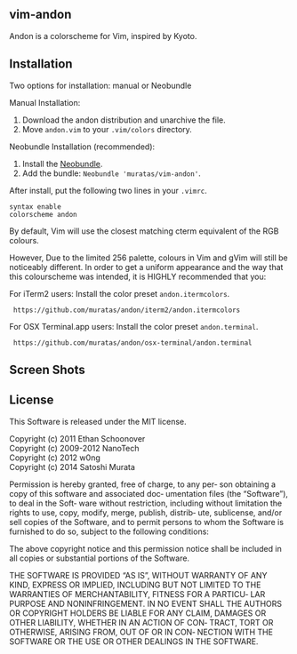 ## vim-andon

Andon is a colorscheme for Vim, inspired by Kyoto.

## Installation

Two options for installation: manual or Neobundle

Manual Installation:  
1. Download the andon distribution and unarchive the file.
2. Move `andon.vim` to your `.vim/colors` directory.

Neobundle Installation (recommended):
1. Install the [Neobundle](https://github.com/Shougo/neobundle.vim).
2. Add the bundle: `Neobundle 'muratas/vim-andon'`.

After install, put the following two lines in your `.vimrc`.

    syntax enable
    colorscheme andon

By default, Vim will use the closest matching cterm equivalent of the RGB
colours.

However, Due to the limited 256 palette, colours in Vim and gVim will still
be noticeably different. In order to get a uniform appearance and the way
that this colourscheme was intended, it is HIGHLY recommended that you:

For iTerm2 users:
Install the color preset `andon.itermcolors`.

     https://github.com/muratas/andon/iterm2/andon.itermcolors

For OSX Terminal.app users:
Install the color preset `andon.terminal`.

     https://github.com/muratas/andon/osx-terminal/andon.terminal

## Screen Shots

## License
This Software is released under the MIT license.

Copyright (c) 2011 Ethan Schoonover  
Copyright (c) 2009-2012 NanoTech  
Copyright (c) 2012 w0ng  
Copyright (c) 2014 Satoshi Murata

Permission is hereby granted, free of charge, to any per‐
son obtaining a copy of this software and associated doc‐
umentation files (the “Software”), to deal in the Soft‐
ware without restriction, including without limitation
the rights to use, copy, modify, merge, publish, distrib‐
ute, sublicense, and/or sell copies of the Software, and
to permit persons to whom the Software is furnished to do
so, subject to the following conditions:

The above copyright notice and this permission notice
shall be included in all copies or substantial portions
of the Software.

THE SOFTWARE IS PROVIDED “AS IS”, WITHOUT WARRANTY OF ANY
KIND, EXPRESS OR IMPLIED, INCLUDING BUT NOT LIMITED TO
THE WARRANTIES OF MERCHANTABILITY, FITNESS FOR A PARTICU‐
LAR PURPOSE AND NONINFRINGEMENT. IN NO EVENT SHALL THE
AUTHORS OR COPYRIGHT HOLDERS BE LIABLE FOR ANY CLAIM,
DAMAGES OR OTHER LIABILITY, WHETHER IN AN ACTION OF CON‐
TRACT, TORT OR OTHERWISE, ARISING FROM, OUT OF OR IN CON‐
NECTION WITH THE SOFTWARE OR THE USE OR OTHER DEALINGS IN
THE SOFTWARE.
